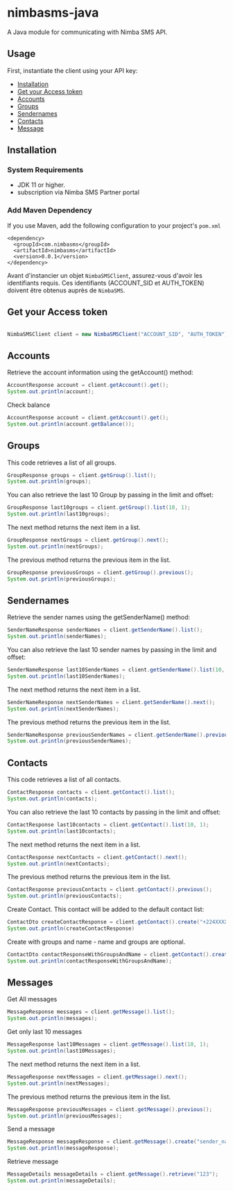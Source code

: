 # nimbasms-java
A Java module for communicating with Nimba SMS API. 

## Usage
First, instantiate the client using your API key:

- [Installation](#installation)
- [Get your Access token](#accesToken)
- [Accounts](#account)
- [Groups](#group)
- [Sendernames](#sendername)
- [Contacts](#contact)
- [Message](#message)
## <a name="installation"></a> Installation

### System Requirements
- JDK 11 or higher.
- subscription via Nimba SMS Partner portal

### Add Maven Dependency
If you use Maven, add the following configuration to your project's `pom.xml`
```maven
<dependency>
  <groupId>com.nimbasms</groupId>
  <artifactId>nimbasms</artifactId>
  <version>0.0.1</version>
</dependency>
```
Avant d'instancier un objet `NimbaSMSClient`, assurez-vous d'avoir les identifiants requis. Ces identifiants (ACCOUNT_SID et AUTH_TOKEN) doivent être obtenus auprès de `NimbaSMS`.

## <a name="accesToken"></a> Get your Access token
```java

NimbaSMSClient client = new NimbaSMSClient("ACCOUNT_SID", "AUTH_TOKEN")
```

## <a name="account"></a> Accounts
Retrieve the account information using the getAccount() method:
```java
AccountResponse account = client.getAccount().get();
System.out.println(account);
```
Check balance
```java
AccountResponse account = client.getAccount().get();
System.out.println(account.getBalance());
```

## <a name="group"></a> Groups
This code retrieves a list of all groups.
```java
GroupResponse groups = client.getGroup().list();
System.out.println(groups);
```

You can also retrieve the last 10 Group by passing in the limit and offset:
```java
GroupResponse last10groups = client.getGroup().list(10, 1);
System.out.println(last10groups);
```
The next method returns the next item in a list.
```java
GroupResponse nextGroups = client.getGroup().next();
System.out.println(nextGroups);
```
The previous method returns the previous item in the list.
```java
GroupResponse previousGroups = client.getGroup().previous();
System.out.println(previousGroups);
```

## <a name="sendername"></a> Sendernames
Retrieve the sender names using the getSenderName() method:

```java
SenderNameResponse senderNames = client.getSenderName().list();
System.out.println(senderNames);
```
You can also retrieve the last 10 sender names by passing in the limit and offset:

```java
SenderNameResponse last10SenderNames = client.getSenderName().list(10, 1);
System.out.println(last10SenderNames);
```

The next method returns the next item in a list.

```java
SenderNameResponse nextSenderNames = client.getSenderName().next();
System.out.println(nextSenderNames);
```
The previous method returns the previous item in the list.

```java
SenderNameResponse previousSenderNames = client.getSenderName().previous();
System.out.println(previousSenderNames);
```

## <a name="contact"></a> Contacts
This code retrieves a list of all contacts.
```java
ContactResponse contacts = client.getContact().list();
System.out.println(contacts);
```
You can also retrieve the last 10 contacts by passing in the limit and offset:
```java
ContactResponse last10contacts = client.getContact().list(10, 1);
System.out.println(last10contacts);
```
The next method returns the next item in a list.
```java
ContactResponse nextContacts = client.getContact().next();
System.out.println(nextContacts);
```
The previous method returns the previous item in the list.
```java
ContactResponse previousContacts = client.getContact().previous();
System.out.println(previousContacts);
```

Create Contact. This contact will be added to the default contact list:
```java
ContactDto createContactResponse = client.getContact().create("+224XXXXXXXXX", null, null);
System.out.println(createContactResponse)
```
Create with groups and name - name and groups are optional.
```java
ContactDto contactResponseWithGroupsAndName = client.getContact().create("+224XXXXXXXXX", "Foo", List.of("API", "Facebook Client"));
System.out.println(contactResponseWithGroupsAndName);
```

## <a name="message"></a> Messages
Get All messages
```java
MessageResponse messages = client.getMessage().list();
System.out.println(messages);
```
Get only last 10 messages
```java
MessageResponse last10Messages = client.getMessage().list(10, 1);
System.out.println(last10Messages);
```
The next method returns the next item in a list.
```java
MessageResponse nextMessages = client.getMessage().next();
System.out.println(nextMessages);
```
The previous method returns the previous item in the list.
```java
MessageResponse previousMessages = client.getMessage().previous();
System.out.println(previousMessages);
```

Send a message
```java
MessageResponse messageResponse = client.getMessage().create("sender_name", List.of("+224XXXXXXXXX"), "Hello nimba");
System.out.println(messageResponse);
```
Retrieve message
```java
MessageDetails messageDetails = client.getMessage().retrieve("123");
System.out.println(messageDetails);
```

